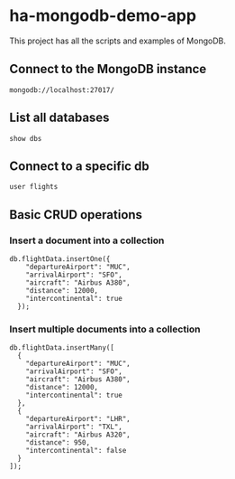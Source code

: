 # **ha-mongodb-demo-app**
This project has all the scripts and examples of MongoDB.

## **Connect to the MongoDB instance**
```
mongodb://localhost:27017/
```

## **List all databases**
```
show dbs
```

## **Connect to a specific db**
```
user flights
```

## **Basic CRUD operations**
### **Insert a document into a collection**
```
db.flightData.insertOne({
    "departureAirport": "MUC",
    "arrivalAirport": "SFO",
    "aircraft": "Airbus A380",
    "distance": 12000,
    "intercontinental": true
  });
```

### **Insert multiple documents into a collection**
```
db.flightData.insertMany([
  {
    "departureAirport": "MUC",
    "arrivalAirport": "SFO",
    "aircraft": "Airbus A380",
    "distance": 12000,
    "intercontinental": true
  },
  {
    "departureAirport": "LHR",
    "arrivalAirport": "TXL",
    "aircraft": "Airbus A320",
    "distance": 950,
    "intercontinental": false
  }
]);
```
